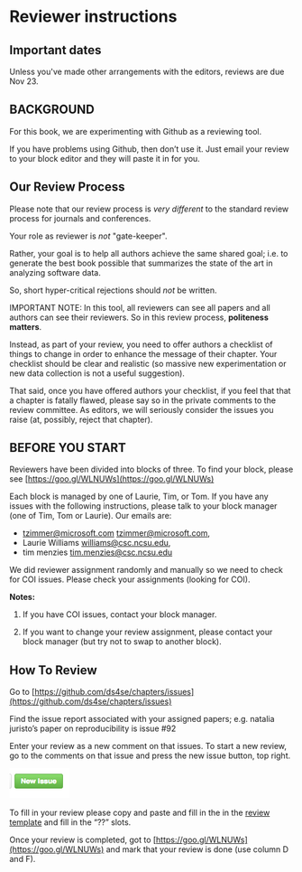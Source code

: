 
# Reviewer instructions

## Important dates

Unless you've made other arrangements with the editors, reviews are due Nov 23.

## BACKGROUND

For this book, we are experimenting with Github as a reviewing tool.

If you have problems using Github, then don’t use it.
Just email your review to your block editor and they will paste it in for you. 

## Our Review Process


Please note that our review process is *very different* to the standard review process for journals and conferences.

Your role as reviewer is *not* "gate-keeper".

Rather, your goal is to help all authors achieve the same shared goal; i.e. to generate the best book possible that summarizes the state of the art in analyzing software data.

So, short hyper-critical rejections should *not* be written.

IMPORTANT NOTE: In this tool, all reviewers can see all papers and all authors can see their reviewers. So in this review process, **politeness matters**. 


Instead, as part of your review, you need to offer
authors a checklist of things to change in order to
enhance the message of their chapter. Your checklist
should be clear and realistic (so massive new
experimentation or new data collection is not a
useful suggestion).

That said, once you have offered authors your
checklist, if you feel that that a chapter is
fatally flawed, please say so in the private
comments to the review committee. As editors, we
will seriously consider the issues you raise (at,
possibly, reject that chapter).


## BEFORE YOU START

Reviewers  have been divided into blocks of three.  To find your block,
please see [https://goo.gl/WLNUWs](https://goo.gl/WLNUWs)

Each block is managed by one of Laurie, Tim, or Tom. If you have any issues with the following instructions, please talk to your block manager (one of Tim, Tom or Laurie). Our emails are:

- tzimmer@microsoft.com <tzimmer@microsoft.com>, 
- Laurie Williams <williams@csc.ncsu.edu>,
- tim menzies <tim.menzies@csc.ncsu.edu>

We did reviewer assignment randomly and manually so we need to check for COI issues. Please check your assignments (looking for COI). 

**Notes:**

1. If you have COI issues, contact your block manager.

2.  If you want to change your review assignment, please contact your block manager (but try not to swap to another block).

## How To Review

Go to [https://github.com/ds4se/chapters/issues](https://github.com/ds4se/chapters/issues)

Find the issue report associated with your assigned
papers; e.g.  natalia juristo’s paper on
reproducibility is issue #92
 

Enter your review as a new comment on that
issues. To start a new review, go to the comments on
that issue and press the new issue button, top
right.

![](newIssue.png)



To fill in your review please copy and paste and fill in the in the [review template](reviewTemplate.md)
and fill in the “??” slots.


Once your review is completed, got to [https://goo.gl/WLNUWs](https://goo.gl/WLNUWs) and mark that your review is done
(use column D and F).
